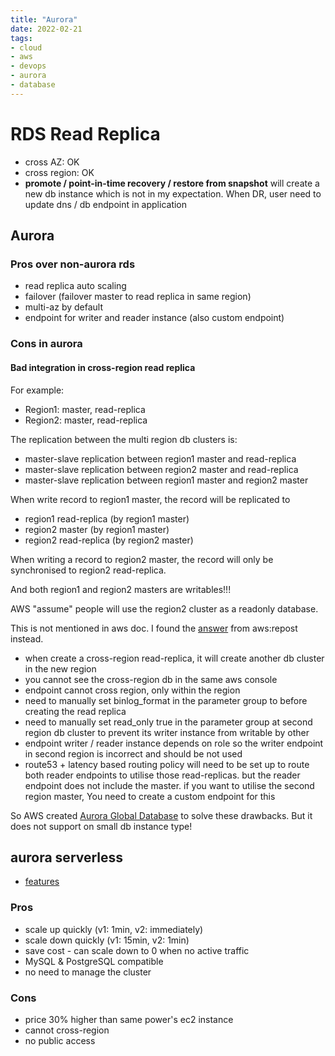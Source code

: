 ```yaml
---
title: "Aurora"
date: 2022-02-21
tags:
- cloud
- aws
- devops
- aurora
- database
---
```


# RDS Read Replica

* cross AZ: OK
* cross region: OK
* **promote / point-in-time recovery / restore from snapshot** will create a new db instance which is not in my expectation. When DR, user need to update dns / db endpoint in application

## Aurora

### Pros over non-aurora rds

* read replica auto scaling
* failover (failover master to read replica in same region)
* multi-az by default
* endpoint for writer and reader instance (also custom endpoint)

### Cons in aurora

#### Bad integration in cross-region read replica

For example:

* Region1: master, read-replica
* Region2: master, read-replica

The replication between the multi region db clusters is:
* master-slave replication between region1 master and read-replica
* master-slave replication between region2 master and read-replica
* master-slave replication between region1 master and region2 master

When write record to region1 master, the record will be replicated to 
* region1 read-replica (by region1 master)
* region2 master (by region1 master)
* region2 read-replica (by region2 master)

When writing a record to region2 master, the record will only be synchronised to region2 read-replica. 

And both region1 and region2 masters are writables!!!

AWS "assume" people will use the region2 cluster as a readonly database. 

This is not mentioned in aws doc. I found the [answer](https://repost.aws/questions/QUrCbnj0u4TWaz-A1uR-QDPQ/aurora-create-cross-region-read-replica-vs-add-region) from aws:repost instead.

* when create a cross-region read-replica, it will create another db cluster in the new region
* you cannot see the cross-region db in the same aws console
* endpoint cannot cross region, only within the region
* need to manually set binlog_format in the parameter group to before creating the read replica
* need to manually set read_only true in the parameter group at second region db cluster to prevent its writer instance from writable by other
* endpoint writer / reader instance depends on role so the writer endpoint in second region is incorrect and should be not used
* route53 + latency based routing policy will need to be set up to route both reader endpoints to utilise those read-replicas. but the reader endpoint does not include the master. if you want to utilise the second region master, You need to create a custom endpoint for this

So AWS created [Aurora Global Database](https://docs.aws.amazon.com/AmazonRDS/latest/AuroraUserGuide/aurora-global-database-connecting.html) to solve these drawbacks. But it does not support on small db instance type!

## aurora serverless

* [features](https://aws.amazon.com/rds/aurora/pricing/)

### Pros

* scale up quickly (v1: 1min, v2: immediately)
* scale down quickly (v1: 15min, v2: 1min)
* save cost - can scale down to 0 when no active traffic 
* MySQL & PostgreSQL compatible
* no need to manage the cluster

### Cons

* price 30% higher than same power's ec2 instance
* cannot cross-region
* no public access
